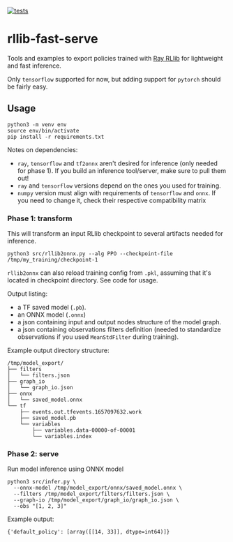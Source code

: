 [![tests](https://github.com/airboxlab/rllib-fast-serve/actions/workflows/test.yml/badge.svg)](https://github.com/airboxlab/rllib-fast-serve/actions/workflows/test.yml)

# rllib-fast-serve

Tools and examples to export policies trained with [Ray RLlib](https://github.com/ray-project/ray) for lightweight and
fast inference.

Only `tensorflow` supported for now, but adding support for `pytorch` should be fairly easy.

## Usage

```shell
python3 -m venv env
source env/bin/activate
pip install -r requirements.txt
```

Notes on dependencies:

- `ray`, `tensorflow` and `tf2onnx` aren't desired for inference (only needed for phase 1).
  If you build an inference tool/server, make sure to pull them out!
- `ray` and `tensorflow` versions depend on the ones you used for training.
- `numpy` version must align with requirements of `tensorflow` and `onnx`. If you need to change it, check their
  respective compatibility matrix

### Phase 1: transform

This will transform an input RLlib checkpoint to several artifacts needed for inference.

```shell
python3 src/rllib2onnx.py --alg PPO --checkpoint-file /tmp/my_training/checkpoint-1
```

`rllib2onnx` can also reload training config from `.pkl`, assuming that it's located in checkpoint directory. See code
for usage.

Output listing:

- a TF saved model (`.pb`).
- an ONNX model (`.onnx`)
- a json containing input and output nodes structure of the model graph.
- a json containing observations filters definition (needed to standardize observations if you used `MeanStdFilter`
  during training).

Example output directory structure:

```shell
/tmp/model_export/
├── filters
│   └── filters.json
├── graph_io
│   └── graph_io.json
├── onnx
│   └── saved_model.onnx
└── tf
    ├── events.out.tfevents.1657097632.work
    ├── saved_model.pb
    └── variables
        ├── variables.data-00000-of-00001
        └── variables.index
```

### Phase 2: serve

Run model inference using ONNX model

```shell
python3 src/infer.py \
  --onnx-model /tmp/model_export/onnx/saved_model.onnx \
  --filters /tmp/model_export/filters/filters.json \
  --graph-io /tmp/model_export/graph_io/graph_io.json \
  --obs "[1, 2, 3]"
```

Example output:

```
{'default_policy': [array([[14, 33]], dtype=int64)]}
```
